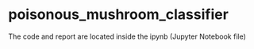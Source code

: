# poisonous_mushroom_classifier
The code and report are located inside the ipynb (Jupyter Notebook file)
